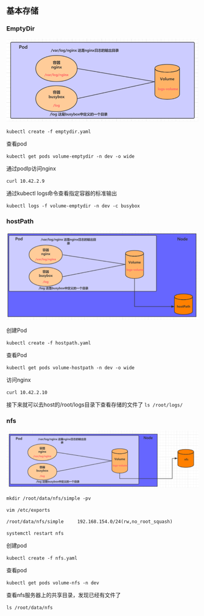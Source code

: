 ## 基本存储
### EmptyDir
![emptyDir.png](emptyDir.png)

`kubectl create -f emptydir.yaml`

查看pod

`kubectl get pods volume-emptydir -n dev -o wide`

通过podIp访问nginx

`curl 10.42.2.9`


通过kubectl logs命令查看指定容器的标准输出

`kubectl logs -f volume-emptydir -n dev -c busybox`

### hostPath

![hostPath.png](hostPath.png)

创建Pod

`kubectl create -f hostpath.yaml`

查看Pod

`kubectl get pods volume-hostpath -n dev -o wide`

访问nginx

`curl 10.42.2.10`

接下来就可以去host的/root/logs目录下查看存储的文件了
`ls /root/logs/`


### nfs

![nfs.png](nfs.png)

`mkdir /root/data/nfs/simple -pv`

`vim /etc/exports`
````
/root/data/nfs/simple     192.168.154.0/24(rw,no_root_squash)
````

`systemctl restart nfs`

创建pod

`kubectl create -f nfs.yaml`

查看pod

`kubectl get pods volume-nfs -n dev`

查看nfs服务器上的共享目录，发现已经有文件了

`ls /root/data/nfs`